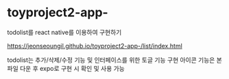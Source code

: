 # toyproject2-app-

todolist를 react native를 이용하여 구현하기

https://jeonseoungil.github.io/toyproject2-app-/list/index.html

todolist는 추가/삭제/수정 기능 및 인터페이스를 위한 토글 기능 구현 
아이콘 기능은 본 파일 다운 후 expo로 구현 시 확인 및 사용 가능
